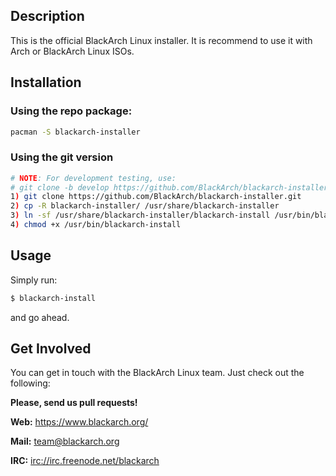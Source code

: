 ## Description

This is the official BlackArch Linux installer.
It is recommend to use it with Arch or BlackArch Linux ISOs.

## Installation

### Using the repo package:
```sh
pacman -S blackarch-installer
```
### Using the git version

```bash
# NOTE: For development testing, use:
# git clone -b develop https://github.com/BlackArch/blackarch-installer.git
1) git clone https://github.com/BlackArch/blackarch-installer.git
2) cp -R blackarch-installer/ /usr/share/blackarch-installer
3) ln -sf /usr/share/blackarch-installer/blackarch-install /usr/bin/blackarch-install
4) chmod +x /usr/bin/blackarch-install
```

## Usage

Simply run:
```sh
$ blackarch-install
```
and go ahead.

## Get Involved

You can get in touch with the BlackArch Linux team. Just check out the following:

**Please, send us pull requests!**

**Web:** https://www.blackarch.org/

**Mail:** team@blackarch.org

**IRC:** [irc://irc.freenode.net/blackarch](irc://irc.freenode.net/blackarch)
